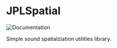 # JPLSpatial

![Documentation](https://github.com/Jaytheway/JPLSpatial/actions/workflows/doxygen.yml/badge.svg)

 Simple sound spatialziation utilities library.
